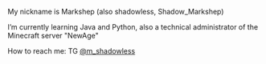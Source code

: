 My nickname is Markshep (also shadowless, Shadow_Markshep)

I’m currently learning Java and Python, also a technical administrator of the Minecraft server "NewAge"

How to reach me: TG [@m_shadowless](https://t.me/m_shadowless)
 